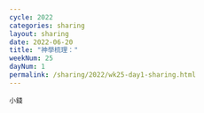 ```yaml
---
cycle: 2022
categories: sharing
layout: sharing
date: 2022-06-20
title: "神學梳理："
weekNum: 25
dayNum: 1
permalink: /sharing/2022/wk25-day1-sharing.html
---
```


[](https://eccseattle.github.io/media/sharing/2022/wk025/2022-06-20-bin.m4a)

`小錢`
